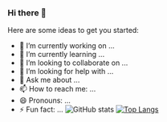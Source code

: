 ### Hi there 👋


Here are some ideas to get you started:

- 🔭 I’m currently working on ...
- 🌱 I’m currently learning ...
- 👯 I’m looking to collaborate on ...
- 🤔 I’m looking for help with ...
- 💬 Ask me about ...
- 📫 How to reach me: ...
- 😄 Pronouns: ...
- ⚡ Fun fact: ...
![GitHub stats](https://github-readme-stats.vercel.app/api?username=andri-jpg&show_icons=true&theme=radical)
[![Top Langs](https://github-readme-stats-git-masterrstaa-rickstaa.vercel.app/api/top-langs/?username=andri-jpg&show_icons=true&tokyonight)](https://github.com/anuraghazra/github-readme-stats)
